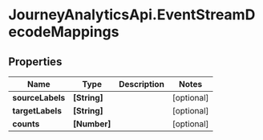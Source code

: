 # JourneyAnalyticsApi.EventStreamDecodeMappings

## Properties

Name | Type | Description | Notes
------------ | ------------- | ------------- | -------------
**sourceLabels** | **[String]** |  | [optional] 
**targetLabels** | **[String]** |  | [optional] 
**counts** | **[Number]** |  | [optional] 


